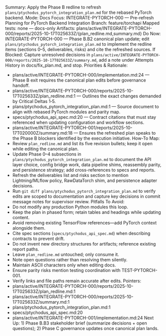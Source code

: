Summary: Apply the Phase B redline to refresh `plans/ptychodus_pytorch_integration_plan.md` for the rebased PyTorch backend.
Mode: Docs
Focus: INTEGRATE-PYTORCH-000 — Pre-refresh Planning for PyTorch Backend Integration
Branch: feature/torchapi
Mapped tests: none — docs-only
Artifacts: plans/active/INTEGRATE-PYTORCH-000/reports/2025-10-17T025633Z/{plan_redline.md,summary.md}
Do Now: INTEGRATE-PYTORCH-000 — Phase B.B2 canonical plan update; edit `plans/ptychodus_pytorch_integration_plan.md` to implement the redline items (sections 0–5, deliverables, risks) and cite the refreshed sources.
If Blocked: Capture unresolved decisions in `plans/active/INTEGRATE-PYTORCH-000/reports/2025-10-17T025633Z/summary.md`, add a note under Attempts History in docs/fix_plan.md, and stop.
Priorities & Rationale:
- plans/active/INTEGRATE-PYTORCH-000/implementation.md:24 — Phase B exit requires the canonical plan edits before governance handoff.
- plans/active/INTEGRATE-PYTORCH-000/reports/2025-10-17T025633Z/plan_redline.md:1 — Outlines the exact changes demanded by Critical Deltas 1‑5.
- plans/ptychodus_pytorch_integration_plan.md:1 — Source document to align with rebased PyTorch modules and parity map.
- specs/ptychodus_api_spec.md:20 — Contract citations that must stay referenced when updating configuration and workflow sections.
- plans/active/INTEGRATE-PYTORCH-001/reports/2025-10-17T020000Z/summary.md:18 — Ensures the refreshed plan speaks to the Phase B blockers identified by the execution initiative.
How-To Map:
- Review `plan_redline.md` and list its five revision bullets; keep it open while editing the canonical plan.
- Update Phase 0–4 subsections in `plans/ptychodus_pytorch_integration_plan.md` to document the API layer choice, config bridge work, data pipeline shims, reassembly parity, and persistence strategy; add cross-references to specs and reports.
- Refresh the deliverables list and risks section to mention Lightning/MLflow policy, RawDataTorch shim, and persistence adapter decisions.
- Run `git diff plans/ptychodus_pytorch_integration_plan.md` to verify edits are scoped to documentation and capture key decisions in commit message notes for supervisor review.
Pitfalls To Avoid:
- Do not modify any production Python modules this loop.
- Keep the plan in phased form; retain tables and headings while updating content.
- Avoid removing existing TensorFlow references—add PyTorch context alongside them.
- Cite spec sections (`specs/ptychodus_api_spec.md`) when describing contracts to prevent drift.
- Do not invent new directory structures for artifacts; reference existing report paths.
- Leave `plan_redline.md` untouched; only consume it.
- Note open questions rather than resolving them silently.
- Maintain ASCII characters only when editing docs.
- Ensure parity risks mention testing coordination with TEST-PYTORCH-001.
- Verify links and file paths remain accurate after edits.
Pointers:
- plans/active/INTEGRATE-PYTORCH-000/reports/2025-10-17T025633Z/plan_redline.md:1
- plans/active/INTEGRATE-PYTORCH-000/reports/2025-10-17T025633Z/summary.md:1
- plans/ptychodus_pytorch_integration_plan.md:1
- specs/ptychodus_api_spec.md:20
- plans/active/INTEGRATE-PYTORCH-001/implementation.md:24
Next Up: 1) Phase B.B3 stakeholder brief (summarize decisions + open questions); 2) Phase C governance updates once canonical plan lands.
